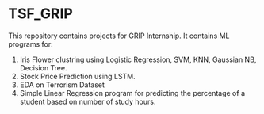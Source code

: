 # TSF_GRIP
This repository contains projects for GRIP Internship.
It contains ML programs for:
1. Iris Flower clustring using Logistic Regression, SVM, KNN, Gaussian NB, Decision Tree.
2. Stock Price Prediction using LSTM.
3. EDA on Terrorism Dataset
4. Simple Linear Regression program for predicting the percentage of a student based on number of study hours.
